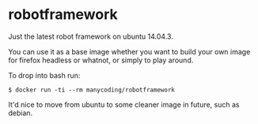 # robotframework
Just the latest robot framework on ubuntu 14.04.3.

You can use it as a base image whether you want to build your own image for firefox headless or whatnot, or simply to play around.

To drop into bash run:

    $ docker run -ti --rm manycoding/robotframework

It'd nice to move from ubuntu to some cleaner image in future, such as debian.
